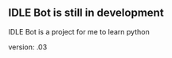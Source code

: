IDLE Bot is still in development
--------------------------------

IDLE Bot is a project for me to learn python
 
version: .03